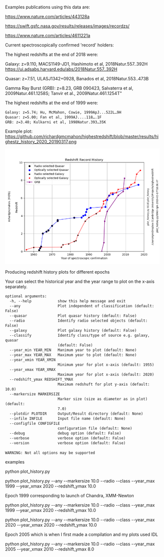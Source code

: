 
Examples publications using this data are:

https://www.nature.com/articles/443128a

https://swift.gsfc.nasa.gov/results/releases/images/recordzs/

https://www.nature.com/articles/4611221a


Current spectroscopically confirmed 'record' holders:

The highest redshifts at the end of 2018 were:

Galaxy: z=9.110, MACS1149-JD1, Hashimoto et al, 2018Natur.557..392H https://ui.adsabs.harvard.edu/abs/2018Natur.557..392H

Quasar: z=7.51, ULASJ1342+0928, Banados et al, 2018Natur.553..473B

Gamma Ray Burst (GRB): z=8.23, GRB 090423, Salvaterra et al, 2009Natur.461.1258S; Tanvir et al., 2009Natur.461.1254T"


The highest redshifts at the end of 1999 were:
```
Galaxy: z=5.74; Hu, McMahon, Cowie, 1999ApJ...522L…9H 
Quasar: z=5.00; Fan et al, 1999AJ....118….1F
GRB: z=3.40; Kulkarni et al, 1998Natur.393…35K
```

Example plot: https://github.com/richardgmcmahon/highestredshift/blob/master/results/highestz_history_2020_20190317.png


![alt text](https://github.com/richardgmcmahon/highestredshift/blob/master/results/highestz_history_2020_20190317.png)

Producing redshift history plots for different epochs

Your can select the historical year and the year range to plot
on the x-axis separately.

```
optional arguments:
  -h, --help            show this help message and exit
  --any                 Plot independent of classification (default: False)
  --quasar              Plot quasar history (default: False)
  --radio               Identify radio selected objects (default: False)
  --galaxy              Plot galaxy history (default: False)
  --classify            Identify class/type of source e.g. galaxy, quasar
                        (default: False)
  --year_min YEAR_MIN   Manimum year to plot (default: None)
  --year_max YEAR_MAX   Maximum year to plot (default: None)
  --year_xmin YEAR_XMIN
                        Minimum year for plot x-axis (default: 1955)
  --year_xmax YEAR_XMAX
                        Maximum year for plot x-axis (default: 2020)
  --redshift_ymax REDSHIFT_YMAX
                        Maximum redshuft for plot y-axis (default: 10.0)
  --markersize MARKERSIZE
                        Marker size (size as diameter as in plot) (default:
                        7.0)
  --plotdir PLOTDIR     Output/Result directory (default: None)
  --infile INFILE       Input file name (default: None)
  --configfile CONFIGFILE
                        configuration file (default: None)
  --debug               debug option (default: False)
  --verbose             verbose option (default: False)
  --version             verbose option (default: False)

WARNING: Not all options may be supported
```


examples

python plot_history.py 

python plot_history.py --any --markersize 10.0 --radio --class --year_max 1999 --year_xmax 2020 --redshift_ymax 10.0

Epoch 1999 corresponding to launch of Chandra, XMM-Newton

python plot_history.py --any --markersize 10.0 --radio --class --year_max 1999 --year_xmax 2020 --redshift_ymax 10.0

python plot_history.py --any --markersize 10.0 --radio --class --year_max 2020 --year_xmax 2020 --redshift_ymax 10.0





Epoch 2005 which is when I first made a compilation and my plots used IDL

python plot_history.py --any --markersize 10.0 --radio --class --year_max 2005 --year_xmax 2010 --redshift_ymax 8.0

